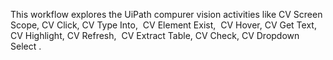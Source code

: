 This workflow explores the UiPath compurer vision activities like 
CV Screen Scope,
CV Click,
CV Type Into,
 CV Element Exist,
 CV Hover,
CV Get Text,
CV Highlight,
CV Refresh,
 CV Extract Table,
CV Check,
CV Dropdown Select .
